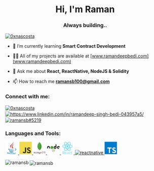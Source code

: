 <h1 align="center">Hi, I'm Raman</h1>
<h3 align="center">Always building..</h3>

<p align="left"> <a href="https://twitter.com/0xnascosta" target="blank"><img src="https://img.shields.io/twitter/follow/0xnascosta?logo=twitter&style=for-the-badge" alt="0xnascosta" /></a> </p>

- 🌱 I’m currently learning **Smart Contract Development**

- 👨‍💻 All of my projects are available at [www.ramandeepbedi.com](www.ramandeepbedi.com)

- 💬 Ask me about **React, ReactNative, NodeJS & Solidity**

- 📫 How to reach me **ramansb100@gmail.com**

<h3 align="left">Connect with me:</h3>
<p align="left">
<a href="https://twitter.com/0xnascosta" target="blank"><img align="center" src="https://raw.githubusercontent.com/rahuldkjain/github-profile-readme-generator/master/src/images/icons/Social/twitter.svg" alt="0xnascosta" height="30" width="40" /></a>
<a href="https://linkedin.com/in/https://www.linkedin.com/in/ramandeep-singh-bedi-043957a5/" target="blank"><img align="center" src="https://raw.githubusercontent.com/rahuldkjain/github-profile-readme-generator/master/src/images/icons/Social/linked-in-alt.svg" alt="https://www.linkedin.com/in/ramandeep-singh-bedi-043957a5/" height="30" width="40" /></a>
<a href="https://discord.gg/ramansb#5219" target="blank"><img align="center" src="https://raw.githubusercontent.com/rahuldkjain/github-profile-readme-generator/master/src/images/icons/Social/discord.svg" alt="ramansb#5219" height="30" width="40" /></a>
</p>

<h3 align="left">Languages and Tools:</h3>
<p align="left"> <a href="https://www.java.com" target="_blank" rel="noreferrer"> <img src="https://raw.githubusercontent.com/devicons/devicon/master/icons/java/java-original.svg" alt="java" width="40" height="40"/> </a> <a href="https://developer.mozilla.org/en-US/docs/Web/JavaScript" target="_blank" rel="noreferrer"> <img src="https://raw.githubusercontent.com/devicons/devicon/master/icons/javascript/javascript-original.svg" alt="javascript" width="40" height="40"/> </a> <a href="https://www.mongodb.com/" target="_blank" rel="noreferrer"> <img src="https://raw.githubusercontent.com/devicons/devicon/master/icons/mongodb/mongodb-original-wordmark.svg" alt="mongodb" width="40" height="40"/> </a> <a href="https://nodejs.org" target="_blank" rel="noreferrer"> <img src="https://raw.githubusercontent.com/devicons/devicon/master/icons/nodejs/nodejs-original-wordmark.svg" alt="nodejs" width="40" height="40"/> </a> <a href="https://reactjs.org/" target="_blank" rel="noreferrer"> <img src="https://raw.githubusercontent.com/devicons/devicon/master/icons/react/react-original-wordmark.svg" alt="react" width="40" height="40"/> </a> <a href="https://reactnative.dev/" target="_blank" rel="noreferrer"> <img src="https://reactnative.dev/img/header_logo.svg" alt="reactnative" width="40" height="40"/> </a> <a href="https://www.typescriptlang.org/" target="_blank" rel="noreferrer"> <img src="https://raw.githubusercontent.com/devicons/devicon/master/icons/typescript/typescript-original.svg" alt="typescript" width="40" height="40"/> </a> </p>

<p><img align="left" src="https://github-readme-stats.vercel.app/api/top-langs?username=ramansb&show_icons=true&locale=en&layout=compact" alt="ramansb" /></p>

<p>&nbsp;<img align="center" src="https://github-readme-stats.vercel.app/api?username=ramansb&show_icons=true&locale=en" alt="ramansb" /></p>
